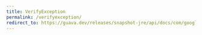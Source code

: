```yaml
---
title: VerifyException
permalink: /verifyexception/
redirect_to: https://guava.dev/releases/snapshot-jre/api/docs/com/google/common/base/VerifyException.html
---
```

